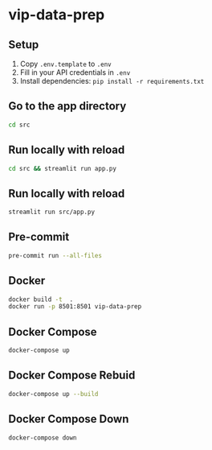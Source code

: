 # vip-data-prep

## Setup
1. Copy `.env.template` to `.env`
2. Fill in your API credentials in `.env`
3. Install dependencies: `pip install -r requirements.txt`


## Go to the app directory
```bash
cd src
```

## Run locally with reload
```bash
cd src && streamlit run app.py
```

## Run locally with reload
```bash
streamlit run src/app.py
```

## Pre-commit
```bash
pre-commit run --all-files
```

## Docker
```bash
docker build -t  .
docker run -p 8501:8501 vip-data-prep
```

## Docker Compose
```bash
docker-compose up
```

## Docker Compose Rebuid
```bash
docker-compose up --build
```

## Docker Compose Down
```bash
docker-compose down
```
